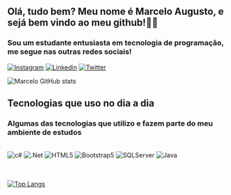 ## Olá, tudo bem? Meu nome é Marcelo Augusto, e sejá bem vindo ao meu github!🖖🏻

### Sou um estudante entusiasta em tecnologia de programação, me segue nas outras redes sociais!

[![Instagram](https://img.shields.io/badge/Instagram-E4405F?style=for-the-badge&logo=instagram&logoColor=white)](https://www.instagram.com/marcelo.augusto1234/)
[![Linkedin](https://img.shields.io/badge/LinkedIn-0077B5?style=for-the-badge&logo=linkedin&logoColor=white)](https://www.linkedin.com/in/marcelo-augusto-825b2b202/)
[![Twitter](https://img.shields.io/badge/Twitter-1DA1F2?style=for-the-badge&logo=twitter&logoColor=white)](https://twitter.com/Telo_Augusto_O)



![Marcelo GitHub stats](https://github-readme-stats.vercel.app/api?username=Marcelo-A-O-S&show_icons=true&theme=dark)



## Tecnologias que uso no dia a dia

### Algumas das tecnologias que utilizo e fazem parte do meu ambiente de estudos

<div style="display: inline_block"><br/>
 <img alignm="center" alt="c#" src="https://img.shields.io/badge/C%23-239120?style=for-the-badge&logo=c-sharp&logoColor=white"/>
 <img alignm="center" alt=".Net" src="https://img.shields.io/badge/.NET-5C2D91?style=for-the-badge&logo=.net&logoColor=white"/>
 <img alignm="center" alt="HTML5" src="https://img.shields.io/badge/HTML5-E34F26?style=for-the-badge&logo=html5&logoColor=white"/>
 <img alignm="center" alt="Bootstrap5" src="https://img.shields.io/badge/Bootstrap-563D7C?style=for-the-badge&logo=bootstrap&logoColor=white"/>
 <img alignm="center" alt="SQLServer" src="https://img.shields.io/badge/Microsoft_SQL_Server-CC2927?style=for-the-badge&logo=microsoft-sql-server&logoColor=white"/>
 <img alignm="center" alt="Java" src="https://img.shields.io/badge/Java-ED8B00?style=for-the-badge&logo=java&logoColor=white"/>
<div>



<br/>
<br/>

[![Top Langs](https://github-readme-stats.vercel.app/api/top-langs/?username=Marcelo-A-O-S&layout=compact)](https://github.com/anuraghazra/github-readme-stats)

